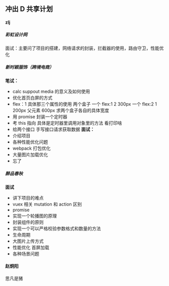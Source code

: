 ## 冲出 D 共享计划

#### zlj

##### 彩虹设计网

面试：主要问了项目的搭建，网络请求的封装，拦截器的使用，路由守卫，性能优化

##### 新时颖服饰（跨境电商）

**笔试：**

- calc suppout media 的意义及如何使用
- 优化首页白屏的方式
- flex：1 具体那三个属性的使用
  两个盒子 一个 flex:1 2 300px 一个 flex:2 1 200px 父元素 600px 求两个盒子各自的具体宽度
- 用 promise 封装一个定时器
- 考 this 指向 具体是定时器里调用对象里的方法 看打印啥
- 给两个接口 手写接口请求获取数据
  **面试：**
- 介绍项目
- 各种性能优化问题
- webpack 打包优化
- 大量图片加载优化
- 忘了

##### 醉品春秋

**面试**

- 讲下项目的难点
- vuex 相关 mutation 和 action 区别
- promise
- 实现一个轮播图的原理
- 封装组件的原则
- 实现一个可以严格校验参数格式和数量的方法
- 生命周期
- 大图片上传方式
- 性能优化 首屏加载
- 各种场景问题

#### 赵炯阳
思凡是猪
